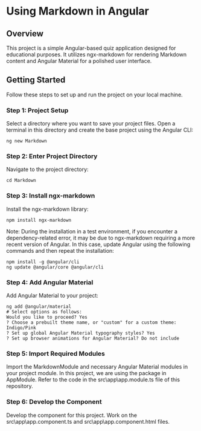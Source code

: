 # Using Markdown in Angular

## Overview

This project is a simple Angular-based quiz application designed for educational purposes. It utilizes ngx-markdown for rendering Markdown content and Angular Material for a polished user interface.

## Getting Started

Follow these steps to set up and run the project on your local machine.

### Step 1: Project Setup

Select a directory where you want to save your project files. Open a terminal in this directory and create the base project using the Angular CLI:

```
ng new Markdown
```

### Step 2: Enter Project Directory

Navigate to the project directory:

```
cd Markdown
```

### Step 3: Install ngx-markdown

Install the ngx-markdown library:

```
npm install ngx-markdown
```

Note: During the installation in a test environment, if you encounter a dependency-related error, it may be due to ngx-markdown requiring a more recent version of Angular. In this case, update Angular using the following commands and then repeat the installation:

```
npm install -g @angular/cli
ng update @angular/core @angular/cli
```

### Step 4: Add Angular Material

Add Angular Material to your project:

```
ng add @angular/material
# Select options as follows:
Would you like to proceed? Yes
? Choose a prebuilt theme name, or "custom" for a custom theme: Indigo/Pink
? Set up global Angular Material typography styles? Yes
? Set up browser animations for Angular Material? Do not include
```

### Step 5: Import Required Modules

Import the MarkdownModule and necessary Angular Material modules in your project module. In this project, we are using the package in AppModule. Refer to the code in the src\app\app.module.ts file of this repository.

### Step 6: Develop the Component

Develop the component for this project. Work on the src\app\app.component.ts and src\app\app.component.html files.

